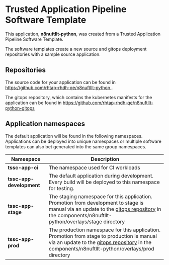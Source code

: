 # Trusted Application Pipeline Software Template

This application, **n8nuftllt-python**, was created from a Trusted Application Pipeline Software Template.

The software templates create a new source and gitops deployment repositories with a sample source application. 

## Repositories

The source code for your application can be found in [https://github.com/rhtap-rhdh-qe/n8nuftllt-python ](https://github.com/rhtap-rhdh-qe/n8nuftllt-python ).
 
The gitops repository, which contains the kubernetes manifests for the application can be found in 
[https://github.com/rhtap-rhdh-qe/n8nuftllt-python-gitops ](https://github.com/rhtap-rhdh-qe/n8nuftllt-python-gitops ) 

## Application namespaces 

The default application will be found in the following namespaces. Applications can be deployed into unique namespaces or multiple software templates can also bet generated into the same group namespaces.  

|  Namespace   |  Description   |  
| -------- | -------- |
| **tssc-app-ci** | The namespace used for CI workloads |
| **tssc-app-development** | The default application during development. Every build will be deployed to this namespace for testing. |
| **tssc-app-stage** | The staging namespace for this application. Promotion from development to stage is manual via an update to the [gitops repository](https://github.com/rhtap-rhdh-qe/n8nuftllt-python-gitops ) in the components/n8nuftllt-python/overlays/stage directory |
| **tssc-app-prod** | The production namespace for this application. Promotion from stage to production is manual via an update to the [gitops repository](https://github.com/rhtap-rhdh-qe/n8nuftllt-python-gitops ) in the components/n8nuftllt-python/overlays/prod directory |